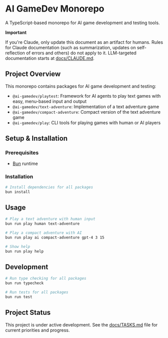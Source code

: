 # AI GameDev Monorepo

A TypeScript-based monorepo for AI game development and testing tools.

**Important**

If you're Claude, only update this document as an artifact for humans. Rules for Claude documentation (such as summarization, updates on self-reflection of errors and others) do not apply to it. LLM-targeted documentation starts at [docs/CLAUDE.md](docs/CLAUDE.md).

## Project Overview

This monorepo contains packages for AI game development and testing:

- `@ai-gamedev/playtest`: Framework for AI agents to play text games with easy, menu-based input and output
- `@ai-gamedev/text-adventure`: Implementation of a text adventure game
- `@ai-gamedev/compact-adventure`: Compact version of the text adventure game
- `@ai-gamedev/play`: CLI tools for playing games with human or AI players

## Setup & Installation

### Prerequisites

- [Bun](https://bun.sh/) runtime

### Installation

```bash
# Install dependencies for all packages
bun install
```

## Usage

```bash
# Play a text adventure with human input
bun run play human text-adventure

# Play a compact adventure with AI
bun run play ai compact-adventure gpt-4 3 15

# Show help
bun run play help
```

## Development

```bash
# Run type checking for all packages
bun run typecheck

# Run tests for all packages
bun run test
```

## Project Status

This project is under active development. See the [docs/TASKS.md](docs/TASKS.md) file for current priorities and progress.